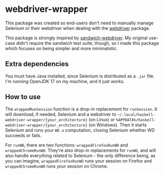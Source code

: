 # webdriver-wrapper

This package was created so end-users don't need to manually manage Selenium or their webdriver when dealing with the [webdriver](https://hackage.haskell.org/package/webdriver) package.

This package is strongly inspired by [sandwich-webdriver](https://hackage.haskell.org/package/sandwich-webdriver). My original use-case didn't require the sandwich test suite, though, so I made this package which focuses on being simpler and more minimalistic. 

## Extra dependencies
You must have Java installed, since Selenium is distributed as a `.jar` file. I'm running OpenJDK 17 on my machine, and it just works.

## How to use
The `wrappedRunSession` function is a drop-in replacement for `runSession`. It will download, if needed, Selenium and a webdriver to `~/.local/haskell-webdriver-wrapper/{your_architecture}` (on Linux) or `%APPDATA%/haskell-webdriver-wrapper/{your_architecture}` (on Windows). Then it starts Selenium and runs your `WD a` computation, closing Selenium whether WD succeeds or fails. 

For `runWD`, there are two functions: `wrappedFirefoxRunWD` and `wrappedChromeRunWD`. They're also drop-in replacements for `runWD`, and will also handle everything related to Selenium - the only difference being, as you can imagine, `wrappedFirefoxRunWD` runs your session on Firefox and `wrappedChromeRunWD` runs your session on Chrome. 